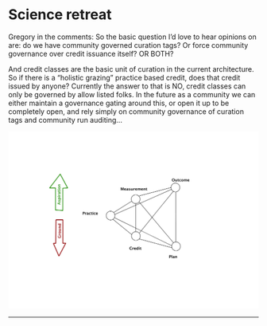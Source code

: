 # Science retreat
Gregory in the comments:
So the basic question I’d love to hear opinions on are: do we have community governed curation tags?  Or force community governance over credit issuance itself?  OR BOTH?

And credit classes are the basic unit of curation in the current architecture.  So if there is a “holistic grazing” practice based credit, does that credit issued by anyone?  Currently the answer to that is NO, credit classes can only be governed by allow listed folks.  In the future as a community we can either maintain a governance gating around this, or open it up to be completely open, and rely simply on community governance of curation tags and community run auditing…


![](assets/PracticeBasedMethodologies.jpg)


----
